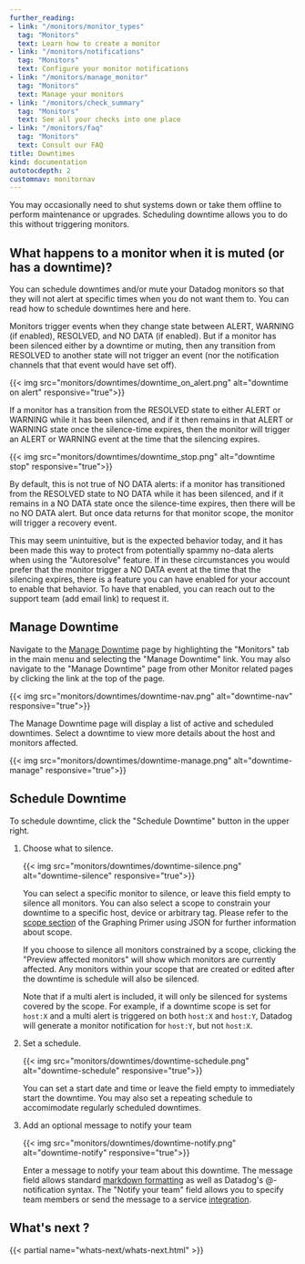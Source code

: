 ```yaml
---
further_reading:
- link: "/monitors/monitor_types"
  tag: "Monitors"
  text: Learn how to create a monitor
- link: "/monitors/notifications"
  tag: "Monitors"
  text: Configure your monitor notifications
- link: "/monitors/manage_monitor"
  tag: "Monitors"
  text: Manage your monitors
- link: "/monitors/check_summary"
  tag: "Monitors"
  text: See all your checks into one place
- link: "/monitors/faq"
  tag: "Monitors"
  text: Consult our FAQ
title: Downtimes
kind: documentation
autotocdepth: 2
customnav: monitornav
---
```


You may occasionally need to shut systems down or take them offline to perform maintenance or upgrades. Scheduling downtime allows you to do this without triggering monitors.

## What happens to a monitor when it is muted (or has a downtime)?

You can schedule downtimes and/or mute your Datadog monitors so that they will not alert at specific times when you do not want them to. You can read how to schedule downtimes here and here. 

Monitors trigger events when they change state between ALERT, WARNING (if enabled), RESOLVED, and NO DATA (if enabled). But if a monitor has been silenced either by a downtime or muting, then any transition from RESOLVED to another state will not trigger an event (nor the notification channels that that event would have set off).

{{< img src="monitors/downtimes/downtime_on_alert.png" alt="downtime on alert" responsive="true">}}

If a monitor has a transition from the RESOLVED state to either ALERT or WARNING while it has been silenced, and if it then remains in that ALERT or WARNING state once the silence-time expires, then the monitor will trigger an ALERT or WARNING event at the time that the silencing expires.

{{< img src="monitors/downtimes/downtime_stop.png" alt="downtime stop" responsive="true">}}

By default, this is not true of NO DATA alerts: if a monitor has transitioned from the RESOLVED state to NO DATA while it has been silenced, and if it remains in a NO DATA state once the silence-time expires, then there will be no NO DATA alert. But once data returns for that monitor scope, the monitor will trigger a recovery event. 

This may seem unintuitive, but is the expected behavior today, and it has been made this way to protect from potentially spammy no-data alerts when using the "Autoresolve" feature. If in these circumstances you would prefer that the monitor trigger a NO DATA event at the time that the silencing expires, there is a feature you can have enabled for your account to enable that behavior. To have that enabled, you can reach out to the support team (add email link) to request it.

## Manage Downtime

Navigate to the [Manage Downtime](https://app.datadog.com/monitors#/downtime) page by highlighting the "Monitors" tab in the main menu and selecting the "Manage Downtime" link. You may also navigate to the "Manage Downtime" page from other Monitor related pages by clicking the link at the top of the page.

{{< img src="monitors/downtimes/downtime-nav.png" alt="downtime-nav" responsive="true">}}

The Manage Downtime page will display a list of active and scheduled downtimes. Select a downtime to view more details about the host and monitors affected.

{{< img src="monitors/downtimes/downtime-manage.png" alt="downtime-manage" responsive="true">}}

## Schedule Downtime

To schedule downtime, click the "Schedule Downtime" button in the upper right.

1. Choose what to silence.

   {{< img src="monitors/downtimes/downtime-silence.png" alt="downtime-silence" responsive="true">}}

   You can select a specific monitor to silence, or leave this field empty to silence all monitors. You can also select a scope to constrain your downtime to a specific host, device or arbitrary tag.  Please refer to the [scope section](/graphing/miscellaneous/graphingjson/#scope) of the Graphing Primer using JSON for further information about scope.

   If you choose to silence all monitors constrained by a scope, clicking the "Preview affected monitors" will show which monitors are currently affected. Any monitors within your scope that are created or edited after the downtime is schedule will also be silenced.

   Note that if a multi alert is included, it will only be silenced for systems covered by the scope. For example, if a downtime scope is set for `host:X` and a multi alert is triggered on both `host:X` and `host:Y`, Datadog will generate a monitor notification for `host:Y`, but not `host:X`.

2. Set a schedule.

   {{< img src="monitors/downtimes/downtime-schedule.png" alt="downtime-schedule" responsive="true">}}

   You can set a start date and time or leave the field empty to immediately start the downtime. You may also set a repeating schedule to accomimodate regularly scheduled downtimes.

3. Add an optional message to notify your team

   {{< img src="monitors/downtimes/downtime-notify.png" alt="downtime-notify" responsive="true">}}

   Enter a message to notify your team about this downtime. The message field allows standard [markdown formatting](http://daringfireball.net/projects/markdown/syntax) as well as Datadog's @-notification syntax. The "Notify your team" field allows you to specify team members or send the message to a service [integration](https://app.datadoghq.com/account/settings#integrations).

## What's next ? 
{{< partial name="whats-next/whats-next.html" >}}
